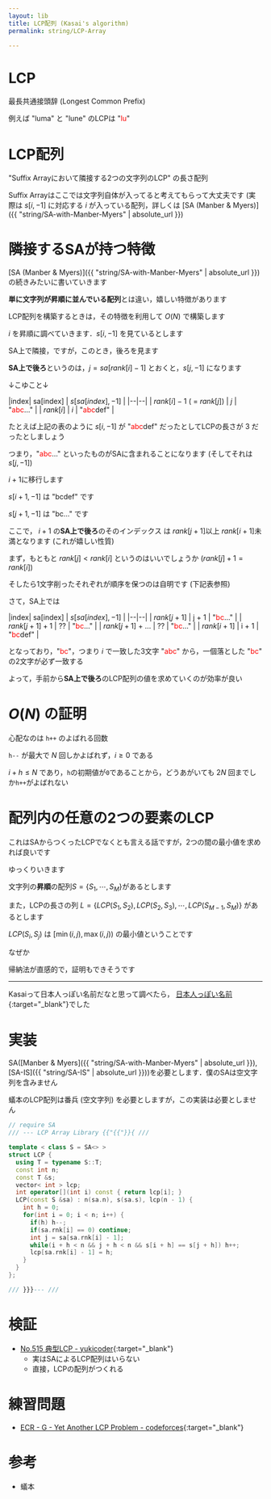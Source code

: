 ```yaml
---
layout: lib
title: LCP配列 (Kasai's algorithm)
permalink: string/LCP-Array

---
```



# LCP

最長共通接頭辞 (Longest Common Prefix)

例えば "luma" と "lune" のLCPは "<span style="color:red">lu</span>"

# LCP配列

"Suffix Arrayにおいて隣接する2つの文字列のLCP" の長さ配列

Suffix Arrayはここでは文字列自体が入ってると考えてもらって大丈夫です (実際は $s[i, -1]$ に対応する $i$ が入っている配列，詳しくは [SA (Manber & Myers)]({{ "string/SA-with-Manber-Myers" | absolute_url }})

# 隣接するSAが持つ特徴

[SA (Manber & Myers)]({{ "string/SA-with-Manber-Myers" | absolute_url }})の続きみたいに書いていきます

**単に文字列が昇順に並んでいる配列**とは違い，嬉しい特徴があります

LCP配列を構築するときは，その特徴を利用して $O(N)$ で構築します

$i$ を昇順に調べていきます．$s[i, -1]$ を見ているとします

SA上で隣接，ですが，このとき，後ろを見ます

**SA上で後ろ**というのは，$j = sa[rank[i] - 1]$ とおくと，$s[j, -1]$ になります

↓こゆこと↓

|index| sa[index] | $s[sa[index], -1]$ |
|--|--|
| $rank[i] - 1$ ( = $rank[j]$) | $j$ | "<span style="color:red">abc</span>..." |
| $rank[i]$ | $i$ | "<span style="color:red">abc</span>def" |

たとえば上記の表のように $s[i, -1]$ が "<span style="color:red">abc</span>def" だったとしてLCPの長さが 3 だったとしましょう

つまり，"<span style="color:red">abc</span>..." といったものがSAに含まれることになります (そしてそれは $s[j, -1]$)

$i + 1$に移行します

$s[i + 1, -1]$ は "bcdef" です

$s[j + 1, -1]$ は "bc..." です

ここで， $i+1$ の**SA上で後ろ**のそのインデックス は $rank[j + 1]$以上 $rank[i + 1]$未満となります (これが嬉しい性質)

まず，もともと $rank[j] \lt rank[i]$ というのはいいでしょうか ($rank[j] + 1 = rank[i]$)

そしたら1文字削ったそれぞれが順序を保つのは自明です (下記表参照)

さて，SA上では

|index| sa[index] | $s[sa[index], -1]$ |
|--|--|
| $rank[j + 1]$ | j + 1 | "<span style="color:red">bc</span>..." |
| $rank[j + 1] + 1$ | ?? | "<span style="color:red">bc</span>..." |
| $rank[j + 1]$ + ... | ?? | "<span style="color:red">bc</span>..." |
| $rank[i + 1]$ | i + 1 | "<span style="color:red">bc</span>def" |

となっており，"<span style="color:red">bc</span>"，つまり $i$ で一致した3文字 "<span style="color:red">abc</span>" から，一個落とした "<span style="color:red">bc</span>" の2文字が必ず一致する

よって，手前から**SA上で後ろ**のLCP配列の値を求めていくのが効率が良い

# $O(N)$ の証明

心配なのは `h++` のよばれる回数

`h--` が最大で $N$ 回しかよばれず，$i \geq 0$ である

$i + h \leq N$ であり，`h`の初期値が`0`であることから，どうあがいても $2N$ 回までしか`h++`がよばれない

# 配列内の任意の2つの要素のLCP

これはSAからつくったLCPでなくとも言える話ですが，2つの間の最小値を求めれば良いです

ゆっくりいきます

文字列の**昇順**の配列$S = \{S_1, \cdots , S_M\}$があるとします

また，LCPの長さの列 $L = \{LCP(S_1, S_2), LCP(S_2, S_3), \cdots, LCP(S_{M-1}, S_M)\}$ があるとします

$LCP(S_i, S_j)$ は $[\min(i, j), \max(i, j))$ の最小値ということです<!-- ] -->

なぜか

帰納法が直感的で，証明もできそうです

---

Kasaiって日本人っぽい名前だなと思って調べたら，
[日本人っぽい名前](https://dblp.org/pers/hd/k/Kasai:Toru){:target="_blank"}<!--_-->でした

# 実装

SA([Manber & Myers]({{ "string/SA-with-Manber-Myers" | absolute_url }}), [SA-IS]({{ "string/SA-IS" | absolute_url }}))を必要とします．僕のSAは空文字列を含みません

蟻本のLCP配列は番兵 (空文字列) を必要としますが，この実装は必要としません


```cpp
// require SA
/// --- LCP Array Library {{"{{"}}{ ///

template < class S = SA<> >
struct LCP {
  using T = typename S::T;
  const int n;
  const T &s;
  vector< int > lcp;
  int operator[](int i) const { return lcp[i]; }
  LCP(const S &sa) : n(sa.n), s(sa.s), lcp(n - 1) {
    int h = 0;
    for(int i = 0; i < n; i++) {
      if(h) h--;
      if(sa.rnk[i] == 0) continue;
      int j = sa[sa.rnk[i] - 1];
      while(i + h < n && j + h < n && s[i + h] == s[j + h]) h++;
      lcp[sa.rnk[i] - 1] = h;
    }
  }
};

/// }}}--- ///
```


# 検証

* [No.515 典型LCP - yukicoder](https://yukicoder.me/submissions/281621){:target="_blank"}<!--_-->
  * 実はSAによるLCP配列はいらない
  * 直接，LCPの配列がつくれる

# 練習問題

* [ECR - G - Yet Another LCP Problem - codeforces](https://codeforces.com/contest/1073/problem/G){:target="_blank"}<!--_-->

# 参考

* 蟻本

